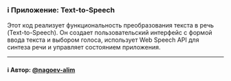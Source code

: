### ℹ️ Приложение: Text-to-Speech

Этот код реализует функциональность преобразования текста в речь (Text-to-Speech).
Он создает пользовательский интерфейс с формой ввода текста и выбором голоса,
использует Web Speech API для синтеза речи и управляет состоянием приложения.

-----
#### ℹ️ Автор: [@nagoev-alim](https://github.com/nagoev-alim)

